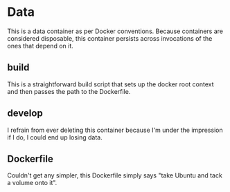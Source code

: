 # Data

This is a data container as per Docker conventions. Because containers are considered disposable, this container
persists across invocations of the ones that depend on it.


## build
This is a straightforward build script that sets up the docker root context and then passes the path to the Dockerfile.

## develop
I refrain from ever deleting this container because I'm under the impression if I do, I could end up losing data.

## Dockerfile
Couldn't get any simpler, this Dockerfile simply says "take Ubuntu and tack a volume onto it". 